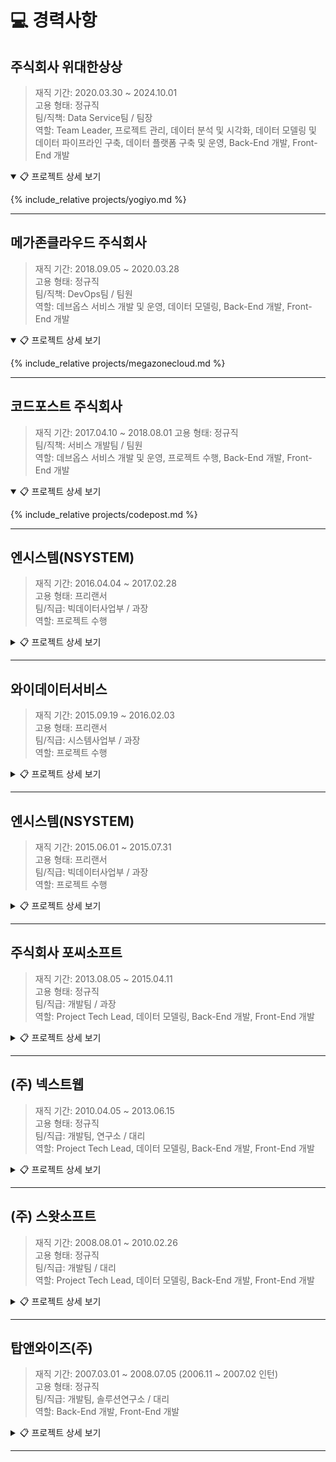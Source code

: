 # 💻 경력사항

## 주식회사 위대한상상

> 재직 기간: 2020.03.30 ~ 2024.10.01  
> 고용 형태: 정규직  
> 팀/직책: Data Service팀 / 팀장  
> 역할: Team Leader, 프로젝트 관리, 데이터 분석 및 시각화, 데이터 모델링 및 데이터 파이프라인 구축, 데이터 플랫폼 구축 및 운영, Back-End 개발, Front-End 개발

<details markdown="1" open="true">
<summary>📋 프로젝트 상세 보기</summary>

{% include_relative projects/yogiyo.md %}

</details>

---

## 메가존클라우드 주식회사

> 재직 기간: 2018.09.05 ~ 2020.03.28  
> 고용 형태: 정규직  
> 팀/직책: DevOps팀 / 팀원  
> 역할: 데브옵스 서비스 개발 및 운영, 데이터 모델링, Back-End 개발, Front-End 개발  

<details markdown="1" open="true">
<summary>📋 프로젝트 상세 보기</summary>

{% include_relative projects/megazonecloud.md %}

</details>

---

## 코드포스트 주식회사

> 재직 기간: 2017.04.10 ~ 2018.08.01
> 고용 형태: 정규직  
> 팀/직책: 서비스 개발팀 / 팀원  
> 역할: 데브옵스 서비스 개발 및 운영, 프로젝트 수행, Back-End 개발, Front-End 개발  

<details markdown="1" open="true">
<summary>📋 프로젝트 상세 보기</summary>

{% include_relative projects/codepost.md %}

</details>

---

## 엔시스템(NSYSTEM)

> 재직 기간: 2016.04.04 ~ 2017.02.28  
> 고용 형태: 프리랜서  
> 팀/직급: 빅데이터사업부 / 과장  
> 역할: 프로젝트 수행  

<details markdown="1">
<summary>📋 프로젝트 상세 보기</summary>

{% include_relative projects/ensystem_2016.md %}

</details>

---

## 와이데이터서비스

> 재직 기간: 2015.09.19 ~ 2016.02.03  
> 고용 형태: 프리랜서  
> 팀/직급: 시스템사업부 / 과장  
> 역할: 프로젝트 수행  

<details markdown="1">
<summary>📋 프로젝트 상세 보기</summary>

{% include_relative projects/ydata.md %}

</details>

---

## 엔시스템(NSYSTEM)

> 재직 기간: 2015.06.01 ~ 2015.07.31  
> 고용 형태: 프리랜서  
> 팀/직급: 빅데이터사업부 / 과장  
> 역할: 프로젝트 수행  

<details markdown="1">
<summary>📋 프로젝트 상세 보기</summary>

{% include_relative projects/ensystem_2015.md %}

</details>

---

## 주식회사 포씨소프트

> 재직 기간: 2013.08.05 ~ 2015.04.11  
> 고용 형태: 정규직  
> 팀/직급: 개발팀 / 과장  
> 역할: Project Tech Lead, 데이터 모델링, Back-End 개발, Front-End 개발  

<details markdown="1">
<summary>📋 프로젝트 상세 보기</summary>

{% include_relative projects/4csoft.md %}

</details>

---

## (주) 넥스트웹

> 재직 기간: 2010.04.05 ~ 2013.06.15  
> 고용 형태: 정규직  
> 팀/직급: 개발팀, 연구소 / 대리  
> 역할: Project Tech Lead, 데이터 모델링, Back-End 개발, Front-End 개발  

<details markdown="1">
<summary>📋 프로젝트 상세 보기</summary>

{% include_relative projects/nextweb.md %}

</details>

---

## (주) 스왓소프트

> 재직 기간: 2008.08.01 ~ 2010.02.26  
> 고용 형태: 정규직  
> 팀/직급: 개발팀 / 대리  
> 역할: Project Tech Lead, 데이터 모델링, Back-End 개발, Front-End 개발  

<details markdown="1">
<summary>📋 프로젝트 상세 보기</summary>

{% include_relative projects/swotsoft.md %}

</details>

---

## 탑앤와이즈(주)

> 재직 기간: 2007.03.01 ~ 2008.07.05 (2006.11 ~ 2007.02 인턴)  
> 고용 형태: 정규직  
> 팀/직급: 개발팀, 솔루션연구소 / 대리  
> 역할: Back-End 개발, Front-End 개발  

<details markdown="1">
<summary>📋 프로젝트 상세 보기</summary>

{% include_relative projects/topnwise.md %}

</details>

---